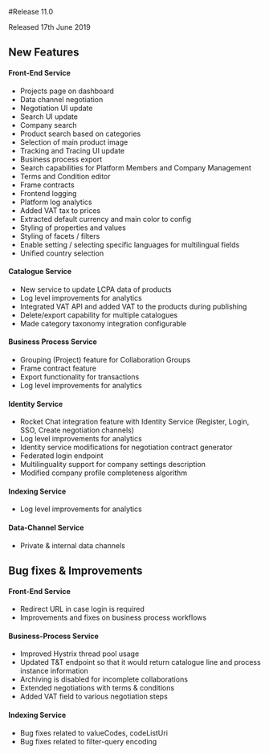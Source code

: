 #Release 11.0

Released 17th June 2019

## New Features

#### Front-End Service

- Projects page on dashboard
- Data channel negotiation
- Negotiation UI update
- Search UI update
- Company search
- Product search based on categories
- Selection of main product image
- Tracking and Tracing UI update
- Business process export
- Search capabilities for Platform Members and Company Management
- Terms and Condition editor
- Frame contracts
- Frontend logging
- Platform log analytics
- Added VAT tax to prices
- Extracted default currency and main color to config
- Styling of properties and values
- Styling of facets / filters
- Enable setting / selecting specific languages for multilingual fields
- Unified country selection

#### Catalogue Service

- New service to update LCPA data of products
- Log level improvements for analytics
- Integrated VAT API and added VAT to the products during publishing
- Delete/export capability for multiple catalogues
- Made category taxonomy integration configurable

#### Business Process Service

- Grouping (Project) feature for Collaboration Groups
- Frame contract feature
- Export functionality for transactions
- Log level improvements for analytics

#### Identity Service

- Rocket Chat integration feature with Identity Service (Register, Login, SSO, Create negotiation channels)
- Log level improvements for analytics
- Identity service modifications for negotiation contract generator
- Federated login endpoint
- Multilinguality support for company settings description
- Modified company profile completeness algorithm

#### Indexing Service

- Log level improvements for analytics

#### Data-Channel Service

- Private & internal data channels

## Bug fixes & Improvements

#### Front-End Service

- Redirect URL in case login is required
- Improvements and fixes on business process workflows

#### Business-Process Service

- Improved Hystrix thread pool usage
- Updated T&T endpoint so that it would return catalogue line and process instance information
- Archiving is disabled for incomplete collaborations
- Extended negotiations with terms & conditions
- Added VAT field to various negotiation steps

#### Indexing Service

- Bug fixes related to valueCodes, codeListUri
- Bug fixes related to filter-query encoding